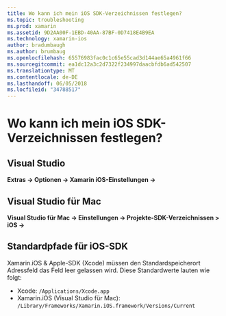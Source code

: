 ```yaml
---
title: Wo kann ich mein iOS SDK-Verzeichnissen festlegen?
ms.topic: troubleshooting
ms.prod: xamarin
ms.assetid: 9D2AA00F-1EBD-40AA-87BF-0D7418E4B9EA
ms.technology: xamarin-ios
author: bradumbaugh
ms.author: brumbaug
ms.openlocfilehash: 65576983fac0c1c65e55cad3d144ae65a4961f66
ms.sourcegitcommit: ea1dc12a3c2d7322f234997daacbfdb6ad542507
ms.translationtype: MT
ms.contentlocale: de-DE
ms.lasthandoff: 06/05/2018
ms.locfileid: "34788517"
---
```

# <a name="where-can-i-set-my-ios-sdk-locations"></a>Wo kann ich mein iOS SDK-Verzeichnissen festlegen?

## <a name="visual-studio"></a>Visual Studio

**Extras -> Optionen -> Xamarin iOS-Einstellungen ->**

## <a name="visual-studio-for-mac"></a>Visual Studio für Mac

**Visual Studio für Mac -> Einstellungen -> Projekte-SDK-Verzeichnissen > iOS ->**

## <a name="default-ios-sdk-paths"></a>Standardpfade für iOS-SDK

Xamarin.iOS & Apple-SDK (Xcode) müssen den Standardspeicherort Adressfeld das Feld leer gelassen wird. Diese Standardwerte lauten wie folgt:

- Xcode: `/Applications/Xcode.app`
- Xamarin.iOS (Visual Studio für Mac): `/Library/Frameworks/Xamarin.iOS.framework/Versions/Current`

